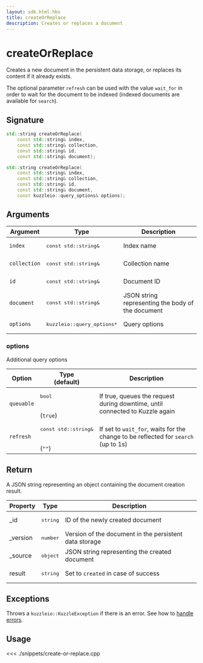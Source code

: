 ```yaml
---
layout: sdk.html.hbs
title: createOrReplace
description: Creates or replaces a document
---
```


# createOrReplace

Creates a new document in the persistent data storage, or replaces its content if it already exists.

The optional parameter `refresh` can be used with the value `wait_for` in order to wait for the document to be indexed (indexed documents are available for `search`).

## Signature

```cpp
std::string createOrReplace(
    const std::string& index,
    const std::string& collection,
    const std::string& id,
    const std::string& document);

std::string createOrReplace(
    const std::string& index,
    const std::string& collection,
    const std::string& id,
    const std::string& document,
    const kuzzleio::query_options& options);
```

## Arguments

| Argument     | Type                                 | Description                                       |
| ------------ | ------------------------------------ | ------------------------------------------------- |
| `index`      | <pre>const std::string&</pre>        | Index name                                        |
| `collection` | <pre>const std::string&</pre>        | Collection name                                   |
| `id`         | <pre>const std::string&</pre>        | Document ID                                       |
| `document`   | <pre>const std::string&</pre>        | JSON string representing the body of the document |
| `options`    | <pre>kuzzleio::query_options\*</pre> | Query options                                     |

### options

Additional query options

| Option     | Type<br/>(default)                       | Description                                                                        |
| ---------- | ---------------------------------------- | ---------------------------------------------------------------------------------- |
| `queuable` | <pre>bool</pre><br/>(`true`)             | If true, queues the request during downtime, until connected to Kuzzle again       |
| `refresh`  | <pre>const std::string&</pre><br/>(`""`) | If set to `wait_for`, waits for the change to be reflected for `search` (up to 1s) |

## Return

A JSON string representing an object containing the document creation result.

| Property  | Type              | Description                                            |
| --------- | ----------------- | ------------------------------------------------------ |
| \_id      | <pre>string</pre> | ID of the newly created document                       |
| \_version | <pre>number</pre> | Version of the document in the persistent data storage |
| \_source  | <pre>object</pre> | JSON string representing the created document          |
| result    | <pre>string</pre> | Set to `created` in case of success                    |

## Exceptions

Throws a `kuzzleio::KuzzleException` if there is an error. See how to [handle errors](/sdk/cpp/1/error-handling).

## Usage

<<< ./snippets/create-or-replace.cpp
